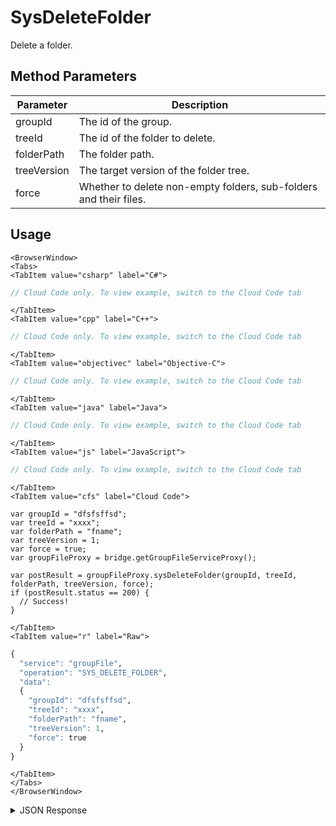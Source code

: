 # SysDeleteFolder

Delete a folder.

<PartialServop service_name="groupFile" operation_name="SYS_DELETE_FOLDER" />

## Method Parameters
Parameter | Description
--------- | -----------
groupId | The id of the group.
treeId | The id of the folder to delete.
folderPath | The folder path.
treeVersion | The target version of the folder tree.
force | Whether to delete non-empty folders, sub-folders and their files.

## Usage

```mdx-code-block
<BrowserWindow>
<Tabs>
<TabItem value="csharp" label="C#">
```

```csharp
// Cloud Code only. To view example, switch to the Cloud Code tab
```

```mdx-code-block
</TabItem>
<TabItem value="cpp" label="C++">
```

```cpp
// Cloud Code only. To view example, switch to the Cloud Code tab
```

```mdx-code-block
</TabItem>
<TabItem value="objectivec" label="Objective-C">
```

```objectivec
// Cloud Code only. To view example, switch to the Cloud Code tab
```

```mdx-code-block
</TabItem>
<TabItem value="java" label="Java">
```

```java
// Cloud Code only. To view example, switch to the Cloud Code tab
```

```mdx-code-block
</TabItem>
<TabItem value="js" label="JavaScript">
```

```javascript
// Cloud Code only. To view example, switch to the Cloud Code tab
```

```mdx-code-block
</TabItem>
<TabItem value="cfs" label="Cloud Code">
```

```cfscript
var groupId = "dfsfsffsd";
var treeId = "xxxx";
var folderPath = "fname";
var treeVersion = 1;
var force = true;
var groupFileProxy = bridge.getGroupFileServiceProxy();

var postResult = groupFileProxy.sysDeleteFolder(groupId, treeId, folderPath, treeVersion, force);
if (postResult.status == 200) {
  // Success!
}
```

```mdx-code-block
</TabItem>
<TabItem value="r" label="Raw">
```

```r
{
  "service": "groupFile",
  "operation": "SYS_DELETE_FOLDER",
  "data":
  {
    "groupId": "dfsfsffsd",
    "treeId": "xxxx",
    "folderPath": "fname",
    "treeVersion": 1,
    "force": true
  }
}
```

```mdx-code-block
</TabItem>
</Tabs>
</BrowserWindow>
```

<details>
<summary>JSON Response</summary>

```json
{
  "data": {
    "deletedFiles": [
      {
        "treeId": "fb3431cd-6e2f-47f1-8100-8941abf6bb4f",
        "fileName": "glogcopy.json",
        "version": 2,
        "fileId": "6d938c22-3b8c-4b99-a913-2edafed71a83"
      },
      {
        "treeId": "fb3431cd-6e2f-47f1-8100-8941abf6bb4f",
        "fileName": "glogcopy1.json",
        "version": 1,
        "fileId": "4fde0d32-c866-473b-bee1-a4565f8d289b"
      }
    ],
    "groupId": "2bf538d1-19ea-4e14-9862-f979215e09b7",
    "groupFileTree": {
      "treeVersion": 6,
      "tree": [
        {
          "treeId": "59533e64-abc0-4f04-976b-8f395073ea2e",
          "children": [
            {
              "treeId": "d9e937cc-750f-4414-962c-838f1af3f34a",
              "children": null,
              "name": "gpath",
              "acl": {
                "member": 2,
                "other": 0
              },
              "type": "Folder",
              "ownerId": null,
              "desc": "desc"
            }
          ],
          "name": "gpath",
          "acl": {
            "member": 2,
            "other": 0
          },
          "type": "Folder",
          "ownerId": null,
          "desc": ""
        },
        {
          "treeId": "40479c72-b46b-4c05-902c-239ada116acd",
          "children": null,
          "name": "gpathcopy",
          "acl": {
            "member": 2,
            "other": 0
          },
          "type": "Folder",
          "ownerId": null,
          "desc": ""
        },
        {
          "treeId": "97446e50-4e02-49f6-8c86-807137620249",
          "children": [
            {
              "treeId": "625ab492-fad9-4aa6-b174-50ac4344de81",
              "children": null,
              "name": "subfoldername",
              "acl": {
                "member": 2,
                "other": 0
              },
              "type": "Folder",
              "ownerId": null,
              "desc": "subfolderdesc"
            }
          ],
          "name": "foldername",
          "acl": {
            "member": 2,
            "other": 0
          },
          "type": "Folder",
          "ownerId": null,
          "desc": "folderdesc"
        }
      ],
      "acl": {
        "member": 2,
        "other": 0
      }
    }
  },
  "status": 200
}
```
</details>

